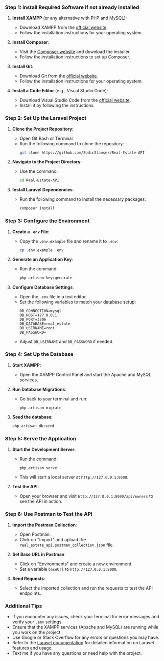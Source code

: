 ### Step 1: Install Required Software if not already installed

1. **Install XAMPP** (or any alternative with PHP and MySQL):
   - Download XAMPP from the [official website](https://www.apachefriends.org/index.html).
   - Follow the installation instructions for your operating system.

2. **Install Composer**:
   - Visit the [Composer website](https://getcomposer.org/) and download the installer.
   - Follow the installation instructions to set up Composer.

3. **Install Git**:
   - Download Git from the [official website](https://git-scm.com/).
   - Follow the installation instructions for your operating system.

4. **Install a Code Editor** (e.g., Visual Studio Code):
   - Download Visual Studio Code from the [official website](https://code.visualstudio.com/).
   - Install it by following the instructions.

### Step 2: Set Up the Laravel Project

1. **Clone the Project Repository**:
   - Open Git Bash or Terminal.
   - Run the following command to clone the repository:
     ```bash
     git clone https://github.com/ZodicSlanser/Real-Estate-API
     ```

2. **Navigate to the Project Directory**:
   - Use the command:
     ```bash
     cd Real-Estate-API
     ```

3. **Install Laravel Dependencies**:
   - Run the following command to install the necessary packages:
     ```bash
     composer install
     ```

### Step 3: Configure the Environment

1. **Create a `.env` File**:
   - Copy the `.env.example` file and rename it to `.env`:
     ```bash
     cp .env.example .env
     ```

2. **Generate an Application Key**:
   - Run the command:
     ```bash
     php artisan key:generate
     ```

3. **Configure Database Settings**:
   - Open the `.env` file in a text editor.
   - Set the following variables to match your database setup:
     ```plaintext
     DB_CONNECTION=mysql
     DB_HOST=127.0.0.1
     DB_PORT=3306
     DB_DATABASE=real_estate
     DB_USERNAME=root
     DB_PASSWORD=
     ```
   - Adjust `DB_USERNAME` and `DB_PASSWORD` if needed.

### Step 4: Set Up the Database

1. **Start XAMPP**:
   - Open the XAMPP Control Panel and start the Apache and MySQL services.


2. **Run Database Migrations**:
   - Go back to your terminal and run:
     ```bash
     php artisan migrate
     ```

3. **Seed the database**:
     ```bash
     php artisan db:seed
     ```

### Step 5: Serve the Application

1. **Start the Development Server**:
   - Run the command:
     ```bash
     php artisan serve
     ```
   - This will start a local server at `http://127.0.0.1:8000`.

2. **Test the API**:
   - Open your browser and visit `http://127.0.0.1:8000/api/owners` to see the API in action.

### Step 6: Use Postman to Test the API

1. **Import the Postman Collection**:
   - Open Postman.
   - Click on "Import" and upload the `real_estate_api.postman_collection.json` file.

2. **Set Base URL in Postman**:
   - Click on "Environments" and create a new environment.
   - Set a variable `baseUrl` to `http://127.0.0.1:8000`.

3. **Send Requests**:
   - Select the imported collection and run the requests to test the API endpoints.

### Additional Tips

- If you encounter any issues, check your terminal for error messages and verify your `.env` settings.
- Ensure that the XAMPP services (Apache and MySQL) are running while you work on the project.
- Use Google or Stack Overflow for any errors or questions you may have.
- Refer to the [Laravel documentation](https://laravel.com/docs) for detailed information on Laravel features and usage.
- Text me if you have any questions or need help with the project.
